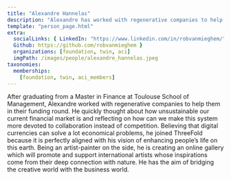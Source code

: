 ```yaml
---
title: "Alexandre Hannelas"
description: "Alexandre has worked with regenerative companies to help them in their funding rounds."
template: "person_page.html"
extra:
  socialLinks: { LinkedIn: "https://www.linkedin.com/in/robvanmieghem/",
  Github: https://github.com/robvanmieghem }
  organizations: [foundation, twin, aci]
  imgPath: /images/people/alexandre_hannelas.jpeg
taxonomies:
  memberships:
    [foundation, twin, aci_members]
---
```


After graduating from a Master in Finance at Toulouse School of Management, Alexandre worked with regenerative companies to help them in their funding round. He quickly thought about how unsustainable our current financial market is and reflecting on how can we make this system more devoted to collaboration instead of competition. Believing that digital currencies can solve a lot economical problems, he joined ThreeFold because it is perfectly aligned with his vision of enhancing people’s life on this earth. Being an artist-painter on the side, he is creating an online gallery which will promote and support international artists whose inspirations come from their deep connection with nature. He has the aim of bridging the creative world with the business world.
